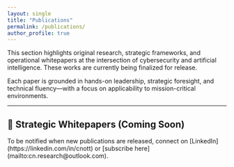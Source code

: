 ```yaml
---
layout: single
title: "Publications"
permalink: /publications/
author_profile: true
---
```


This section highlights original research, strategic frameworks, and operational whitepapers at the intersection of cybersecurity and artificial intelligence. These works are currently being finalized for release.

Each paper is grounded in hands-on leadership, strategic foresight, and technical fluency—with a focus on applicability to mission-critical environments.

---

## 🧠 Strategic Whitepapers (Coming Soon)

<!--
### 📘 Generative AI in the Cyber Kill Chain  
*A strategic framework for understanding and mitigating GenAI-driven threats to enterprise and critical infrastructure.*  
*— Available soon*

---

### 📘 XAI in Cyber Threat Intelligence  
*Explores the role of explainability, decision trust, and transparency in next-generation threat intel pipelines.*  
*— Available soon*

---

### 📘 From Zero to One: Building AI-Augmented SOC Capabilities  
*Outlines a phased blueprint and implementation path for modernizing SOCs with AI-driven intelligence.*  
*— Available soon*

---
--!>
To be notified when new publications are released, connect on [LinkedIn](https://linkedin.com/in/cnott) or [subscribe here](mailto:cn.research@outlook.com).
